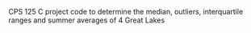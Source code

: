 CPS 125 C project code to determine the median, outliers, interquartile ranges and summer averages of 4 Great Lakes
